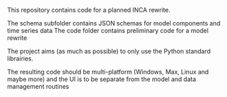 This repository contains code for a planned INCA rewrite.

The schema subfolder contains JSON schemas for model components and time series data
The code folder contains preliminary code for a model rewrite

The project aims (as much as possible) to only use the Python standard librairies.

The resulting code should be multi-platform (Windows, Max, Linux and maybe more) and
the UI is to be separate from the model and data management routines
